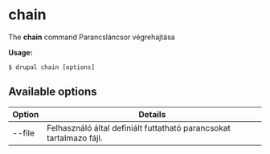 # chain
The **chain** command Parancsláncsor végrehajtása

**Usage:**
```
$ drupal chain [options] 
```

## Available options
Option | Details
-------|-------------
--file | Felhasználó által definiált futtatható parancsokat tartalmazo fájl.
